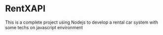 # RentXAPI
This is a complete project using Nodejs to develop a rental car system with some techs on javascript environment
